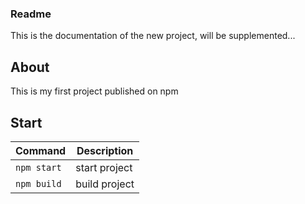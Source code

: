 ### Readme 

This is the documentation of the new project, will be supplemented...

## About 

This is my first project published on npm

## Start 

| Command | Description |
| --- | --- |
| `npm start` | start project |
| `npm build` | build project |